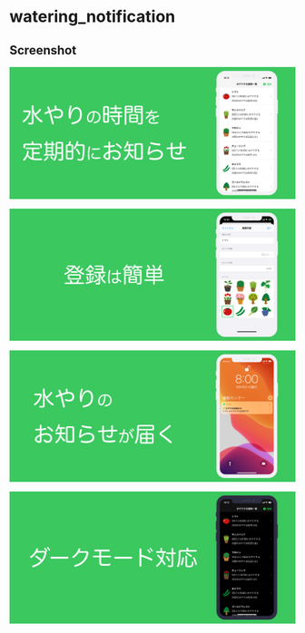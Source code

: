 # watering_notification

## Screenshot
![screenshot_6.5_1.png](./screenshot/screenshot_6.5_1.png)

![screenshot_6.5_2.png](./screenshot/screenshot_6.5_2.png)

![screenshot_6.5_3.png](./screenshot/screenshot_6.5_3.png)

![screenshot_6.5_4.png](./screenshot/screenshot_6.5_4.png)
